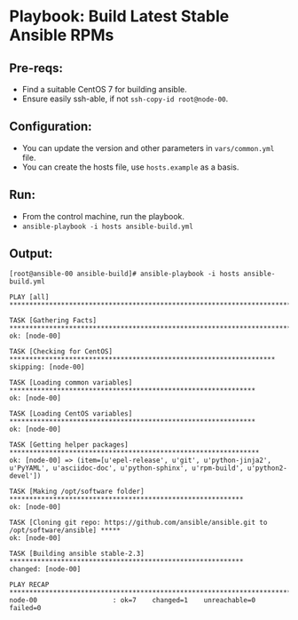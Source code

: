# Playbook: Build Latest Stable Ansible RPMs

## Pre-reqs: 
- Find a suitable CentOS 7 for building ansible.
- Ensure easily ssh-able, if not `ssh-copy-id root@node-00`.

## Configuration:
- You can update the version and other parameters in `vars/common.yml` file.
- You can create the hosts file, use `hosts.example` as a basis.

## Run:
- From the control machine, run the playbook.
- `ansible-playbook -i hosts ansible-build.yml`

## Output:
```
[root@ansible-00 ansible-build]# ansible-playbook -i hosts ansible-build.yml

PLAY [all] ***********************************************************************************

TASK [Gathering Facts] ***********************************************************************
ok: [node-00]

TASK [Checking for CentOS] *******************************************************************
skipping: [node-00]

TASK [Loading common variables] **************************************************************
ok: [node-00]

TASK [Loading CentOS variables] **************************************************************
ok: [node-00]

TASK [Getting helper packages] ***************************************************************
ok: [node-00] => (item=[u'epel-release', u'git', u'python-jinja2', u'PyYAML', u'asciidoc-doc', u'python-sphinx', u'rpm-build', u'python2-devel'])

TASK [Making /opt/software folder] ***********************************************************
ok: [node-00]

TASK [Cloning git repo: https://github.com/ansible/ansible.git to /opt/software/ansible] *****
ok: [node-00]

TASK [Building ansible stable-2.3] ***********************************************************
changed: [node-00]

PLAY RECAP ***********************************************************************************
node-00                   : ok=7    changed=1    unreachable=0    failed=0
```
